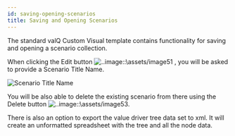```yaml
---
id: saving-opening-scenarios
title: Saving and Opening Scenarios
---
```


The standard valQ Custom Visual template contains functionality for
saving and opening a scenario collection.

When clicking the Edit button ![..image::\assets/image51](assets/media/image49.png) , you will be asked to
provide a Scenario Title Name.

![Scenario Title Name](assets/9.1.png)

You will be also able to delete the existing scenario from there using
the Delete button ![..image::\assets/image53](assets/media/image51.png).

There is also an option to export the value driver tree data set to xml.
It will create an unformatted spreadsheet with the tree and all the node
data.

